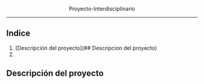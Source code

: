 <p align = center>
 Proyecto-Interdisciplinario
</p>

---

## Indice

1. [Descripción del proyecto](## Descripcion del proyecto)
2. 


## Descripción del proyecto
